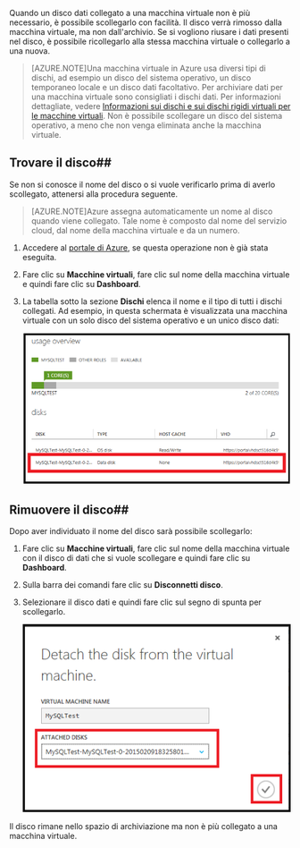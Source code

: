 
Quando un disco dati collegato a una macchina virtuale non è più necessario, è possibile scollegarlo con facilità. Il disco verrà rimosso dalla macchina virtuale, ma non dall'archivio. Se si vogliono riusare i dati presenti nel disco, è possibile ricollegarlo alla stessa macchina virtuale o collegarlo a una nuova.

> [AZURE.NOTE]Una macchina virtuale in Azure usa diversi tipi di dischi, ad esempio un disco del sistema operativo, un disco temporaneo locale e un disco dati facoltativo. Per archiviare dati per una macchina virtuale sono consigliati i dischi dati. Per informazioni dettagliate, vedere [Informazioni sui dischi e sui dischi rigidi virtuali per le macchine virtuali](../../virtual-machines-disks-vhds.md). Non è possibile scollegare un disco del sistema operativo, a meno che non venga eliminata anche la macchina virtuale.

## Trovare il disco##

Se non si conosce il nome del disco o si vuole verificarlo prima di averlo scollegato, attenersi alla procedura seguente.

> [AZURE.NOTE]Azure assegna automaticamente un nome al disco quando viene collegato. Tale nome è composto dal nome del servizio cloud, dal nome della macchina virtuale e da un numero.

1. Accedere al [portale di Azure](http://manage.windowsazure.com), se questa operazione non è già stata eseguita.

2. Fare clic su **Macchine virtuali**, fare clic sul nome della macchina virtuale e quindi fare clic su **Dashboard**.

3. La tabella sotto la sezione **Dischi** elenca il nome e il tipo di tutti i dischi collegati. Ad esempio, in questa schermata è visualizzata una macchina virtuale con un solo disco del sistema operativo e un unico disco dati:

	![Ricerca di un disco dati](./media/howto-detach-disk-windows-linux/FindDataDisks.png)


## Rimuovere il disco##

Dopo aver individuato il nome del disco sarà possibile scollegarlo:

1. Fare clic su **Macchine virtuali**, fare clic sul nome della macchina virtuale con il disco di dati che si vuole scollegare e quindi fare clic su **Dashboard**.
2. Sulla barra dei comandi fare clic su **Disconnetti disco**.

3. Selezionare il disco dati e quindi fare clic sul segno di spunta per scollegarlo.

	![Dettagli relativi allo scollegamento del disco](./media/howto-detach-disk-windows-linux/DetachDiskDetails.png)

Il disco rimane nello spazio di archiviazione ma non è più collegato a una macchina virtuale.

<!---HONumber=July15_HO2-->